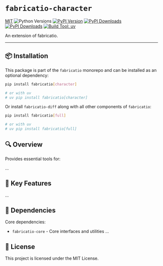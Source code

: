 # `fabricatio-character`

[MIT](https://img.shields.io/badge/license-MIT-blue.svg)
![Python Versions](https://img.shields.io/pypi/pyversions/fabricatio-character)
[![PyPI Version](https://img.shields.io/pypi/v/fabricatio-character)](https://pypi.org/project/fabricatio-character/)
[![PyPI Downloads](https://static.pepy.tech/badge/fabricatio-character/week)](https://pepy.tech/projects/fabricatio-character)
[![PyPI Downloads](https://static.pepy.tech/badge/fabricatio-character)](https://pepy.tech/projects/fabricatio-character)
[![Build Tool: uv](https://img.shields.io/badge/built%20with-uv-orange)](https://github.com/astral-sh/uv)


An extension of fabricatio.

---

## 📦 Installation

This package is part of the `fabricatio` monorepo and can be installed as an optional dependency:

```bash
pip install fabricatio[character]

# or with uv
# uv pip install fabricatio[character]
```

Or install `fabricatio-diff` along with all other components of `fabricatio`:

```bash
pip install fabricatio[full]

# or with uv
# uv pip install fabricatio[full]
```

## 🔍 Overview

Provides essential tools for:

...



## 🧩 Key Features

...


## 🔗 Dependencies

Core dependencies:

- `fabricatio-core` - Core interfaces and utilities
  ...

## 📄 License

This project is licensed under the MIT License.